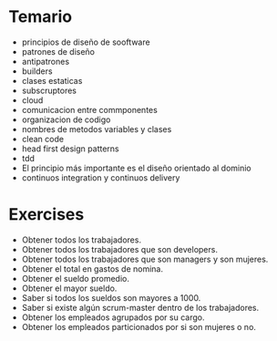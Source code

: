 # Temario
* principios de diseño de sooftware
* patrones de diseño
* antipatrones
* builders
* clases estaticas
* subscruptores
* cloud
* comunicacion entre commponentes
* organizacion de codigo
* nombres de metodos variables y clases
* clean code
* head first design patterns
* tdd
* El principio más importante es el diseño orientado al dominio
* continuos integration y continuos delivery

# Exercises

* Obtener todos los trabajadores.
* Obtener todos los trabajadores que son developers.
* Obtener todos los trabajadores que son managers y son mujeres.
* Obtener el total en gastos de nomina.
* Obtener el sueldo promedio.
* Obtener el mayor sueldo.
* Saber si todos los sueldos son mayores a 1000.
* Saber si existe algún scrum-master dentro de los trabajadores.
* Obtener los empleados agrupados por su cargo.
* Obtener los empleados particionados por si son mujeres o no.
